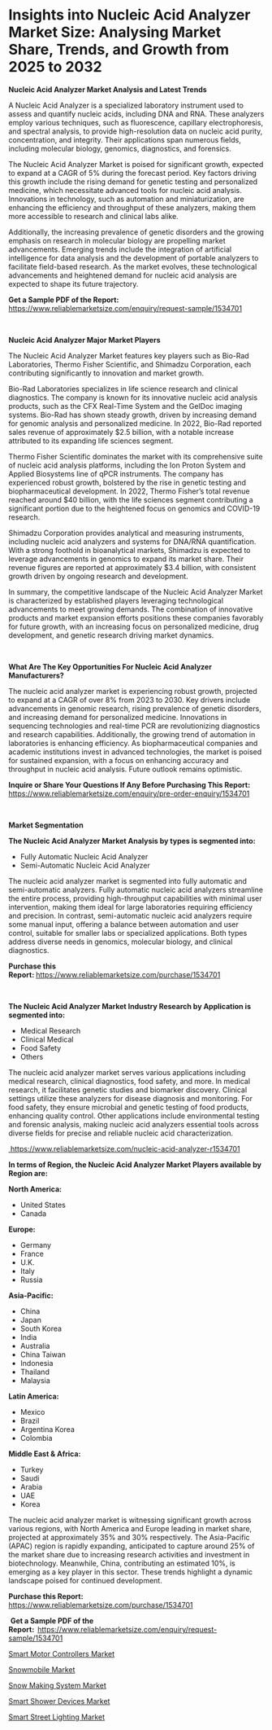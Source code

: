 <p><h1>Insights into Nucleic Acid Analyzer Market Size: Analysing Market Share, Trends, and Growth from 2025 to 2032</h1></p><p><strong>Nucleic Acid Analyzer Market Analysis and Latest Trends</strong></p>
<p><p>A Nucleic Acid Analyzer is a specialized laboratory instrument used to assess and quantify nucleic acids, including DNA and RNA. These analyzers employ various techniques, such as fluorescence, capillary electrophoresis, and spectral analysis, to provide high-resolution data on nucleic acid purity, concentration, and integrity. Their applications span numerous fields, including molecular biology, genomics, diagnostics, and forensics.</p><p>The Nucleic Acid Analyzer Market is poised for significant growth, expected to expand at a CAGR of 5% during the forecast period. Key factors driving this growth include the rising demand for genetic testing and personalized medicine, which necessitate advanced tools for nucleic acid analysis. Innovations in technology, such as automation and miniaturization, are enhancing the efficiency and throughput of these analyzers, making them more accessible to research and clinical labs alike.</p><p>Additionally, the increasing prevalence of genetic disorders and the growing emphasis on research in molecular biology are propelling market advancements. Emerging trends include the integration of artificial intelligence for data analysis and the development of portable analyzers to facilitate field-based research. As the market evolves, these technological advancements and heightened demand for nucleic acid analysis are expected to shape its future trajectory.</p></p>
<p><strong>Get a Sample PDF of the Report:&nbsp;</strong> <a href="https://www.reliablemarketsize.com/enquiry/request-sample/1534701?utm_campaign=2115&utm_medium=2&utm_source=Github&utm_content=ia&utm_term=08042025&utm_id=nucleic-acid-analyzer">https://www.reliablemarketsize.com/enquiry/request-sample/1534701</a></p>
<p>&nbsp;</p>
<p><strong>Nucleic Acid Analyzer Major Market Players</strong></p>
<p><p>The Nucleic Acid Analyzer Market features key players such as Bio-Rad Laboratories, Thermo Fisher Scientific, and Shimadzu Corporation, each contributing significantly to innovation and market growth.</p><p>Bio-Rad Laboratories specializes in life science research and clinical diagnostics. The company is known for its innovative nucleic acid analysis products, such as the CFX Real-Time System and the GelDoc imaging systems. Bio-Rad has shown steady growth, driven by increasing demand for genomic analysis and personalized medicine. In 2022, Bio-Rad reported sales revenue of approximately $2.5 billion, with a notable increase attributed to its expanding life sciences segment.</p><p>Thermo Fisher Scientific dominates the market with its comprehensive suite of nucleic acid analysis platforms, including the Ion Proton System and Applied Biosystems line of qPCR instruments. The company has experienced robust growth, bolstered by the rise in genetic testing and biopharmaceutical development. In 2022, Thermo Fisher’s total revenue reached around $40 billion, with the life sciences segment contributing a significant portion due to the heightened focus on genomics and COVID-19 research.</p><p>Shimadzu Corporation provides analytical and measuring instruments, including nucleic acid analyzers and systems for DNA/RNA quantification. With a strong foothold in bioanalytical markets, Shimadzu is expected to leverage advancements in genomics to expand its market share. Their revenue figures are reported at approximately $3.4 billion, with consistent growth driven by ongoing research and development.</p><p>In summary, the competitive landscape of the Nucleic Acid Analyzer Market is characterized by established players leveraging technological advancements to meet growing demands. The combination of innovative products and market expansion efforts positions these companies favorably for future growth, with an increasing focus on personalized medicine, drug development, and genetic research driving market dynamics.</p></p>
<p>&nbsp;</p>
<p><strong>What Are The Key Opportunities For Nucleic Acid Analyzer Manufacturers?</strong></p>
<p><p>The nucleic acid analyzer market is experiencing robust growth, projected to expand at a CAGR of over 8% from 2023 to 2030. Key drivers include advancements in genomic research, rising prevalence of genetic disorders, and increasing demand for personalized medicine. Innovations in sequencing technologies and real-time PCR are revolutionizing diagnostics and research capabilities. Additionally, the growing trend of automation in laboratories is enhancing efficiency. As biopharmaceutical companies and academic institutions invest in advanced technologies, the market is poised for sustained expansion, with a focus on enhancing accuracy and throughput in nucleic acid analysis. Future outlook remains optimistic.</p></p>
<p><strong>Inquire or Share Your Questions If Any Before Purchasing This Report:</strong> <a href="https://www.reliablemarketsize.com/enquiry/pre-order-enquiry/1534701?utm_campaign=2115&utm_medium=2&utm_source=Github&utm_content=ia&utm_term=08042025&utm_id=nucleic-acid-analyzer">https://www.reliablemarketsize.com/enquiry/pre-order-enquiry/1534701</a></p>
<p>&nbsp;</p>
<p><strong>Market Segmentation</strong></p>
<p><strong>The Nucleic Acid Analyzer Market Analysis by types is segmented into:</strong></p>
<p><ul><li>Fully Automatic Nucleic Acid Analyzer</li><li>Semi-Automatic Nucleic Acid Analyzer</li></ul></p>
<p><p>The nucleic acid analyzer market is segmented into fully automatic and semi-automatic analyzers. Fully automatic nucleic acid analyzers streamline the entire process, providing high-throughput capabilities with minimal user intervention, making them ideal for large laboratories requiring efficiency and precision. In contrast, semi-automatic nucleic acid analyzers require some manual input, offering a balance between automation and user control, suitable for smaller labs or specialized applications. Both types address diverse needs in genomics, molecular biology, and clinical diagnostics.</p></p>
<p><strong>Purchase this Report:&nbsp;</strong><a href="https://www.reliablemarketsize.com/purchase/1534701?utm_campaign=2115&utm_medium=2&utm_source=Github&utm_content=ia&utm_term=08042025&utm_id=nucleic-acid-analyzer">https://www.reliablemarketsize.com/purchase/1534701</a></p>
<p>&nbsp;</p>
<p><strong>The Nucleic Acid Analyzer Market Industry Research by Application is segmented into:</strong></p>
<p><ul><li>Medical Research</li><li>Clinical Medical</li><li>Food Safety</li><li>Others</li></ul></p>
<p><p>The nucleic acid analyzer market serves various applications including medical research, clinical diagnostics, food safety, and more. In medical research, it facilitates genetic studies and biomarker discovery. Clinical settings utilize these analyzers for disease diagnosis and monitoring. For food safety, they ensure microbial and genetic testing of food products, enhancing quality control. Other applications include environmental testing and forensic analysis, making nucleic acid analyzers essential tools across diverse fields for precise and reliable nucleic acid characterization.</p></p>
<p><a href="https://www.reliablemarketsize.com/nucleic-acid-analyzer-r1534701?utm_campaign=2115&utm_medium=2&utm_source=Github&utm_content=ia&utm_term=08042025&utm_id=nucleic-acid-analyzer">&nbsp;https://www.reliablemarketsize.com/nucleic-acid-analyzer-r1534701</a></p>
<p><strong>In terms of Region, the Nucleic Acid Analyzer Market Players available by Region are:</strong></p>
<p>
    <p> <strong> North America: </strong>
        <ul>
            <li>United States</li>
            <li>Canada</li>
        </ul>
        </p> 
    <p> <strong> Europe: </strong>
        <ul>
            <li>Germany</li>
            <li>France</li>
            <li>U.K.</li>
            <li>Italy</li>
            <li>Russia</li>
        </ul>
        </p> 
    <p> <strong> Asia-Pacific: </strong>
        <ul>
            <li>China</li>
            <li>Japan</li>
            <li>South Korea</li>
            <li>India</li>
            <li>Australia</li>
            <li>China Taiwan</li>
            <li>Indonesia</li>
            <li>Thailand</li>
            <li>Malaysia</li>
        </ul>
        </p> 
    <p> <strong> Latin America: </strong>
        <ul>
            <li>Mexico</li>
            <li>Brazil</li>
            <li>Argentina Korea</li>
            <li>Colombia</li>
        </ul>
        </p> 
    <p> <strong> Middle East & Africa: </strong>
        <ul>
            <li>Turkey</li>
            <li>Saudi</li>
            <li>Arabia</li>
            <li>UAE</li>
            <li>Korea</li>
        </ul>
    </p>
    </p>
<p><p>The nucleic acid analyzer market is witnessing significant growth across various regions, with North America and Europe leading in market share, projected at approximately 35% and 30% respectively. The Asia-Pacific (APAC) region is rapidly expanding, anticipated to capture around 25% of the market share due to increasing research activities and investment in biotechnology. Meanwhile, China, contributing an estimated 10%, is emerging as a key player in this sector. These trends highlight a dynamic landscape poised for continued development.</p></p>
<p><strong>Purchase this Report: </strong><a href="https://www.reliablemarketsize.com/purchase/1534701?utm_campaign=2115&utm_medium=2&utm_source=Github&utm_content=ia&utm_term=08042025&utm_id=nucleic-acid-analyzer">https://www.reliablemarketsize.com/purchase/1534701</a></p>
<p>&nbsp;<strong>Get a Sample PDF of the Report:&nbsp;&nbsp;</strong><a href="https://www.reliablemarketsize.com/enquiry/request-sample/1534701?utm_campaign=2115&utm_medium=2&utm_source=Github&utm_content=ia&utm_term=08042025&utm_id=nucleic-acid-analyzer">https://www.reliablemarketsize.com/enquiry/request-sample/1534701</a></p>
<p><strong></strong></p>
<p><p><a href="https://github.com/kecixayaab/Market-Research-Report-List-1/blob/main/smart-motor-controllers-market.md?utm_campaign=2115&utm_medium=2&utm_source=Github&utm_content=ia&utm_term=08042025&utm_id=nucleic-acid-analyzer">Smart Motor Controllers Market</a></p><p><a href="https://github.com/foddekampo/Market-Research-Report-List-1/blob/main/snowmobile-market.md?utm_campaign=2115&utm_medium=2&utm_source=Github&utm_content=ia&utm_term=08042025&utm_id=nucleic-acid-analyzer">Snowmobile Market</a></p><p><a href="https://github.com/saribuissawi/Market-Research-Report-List-1/blob/main/snow-making-system-market.md?utm_campaign=2115&utm_medium=2&utm_source=Github&utm_content=ia&utm_term=08042025&utm_id=nucleic-acid-analyzer">Snow Making System Market</a></p><p><a href="https://github.com/sentoljinqiu/Market-Research-Report-List-1/blob/main/smart-shower-devices-market.md?utm_campaign=2115&utm_medium=2&utm_source=Github&utm_content=ia&utm_term=08042025&utm_id=nucleic-acid-analyzer">Smart Shower Devices Market</a></p><p><a href="https://github.com/vandelmanize/Market-Research-Report-List-1/blob/main/smart-street-lighting-market.md?utm_campaign=2115&utm_medium=2&utm_source=Github&utm_content=ia&utm_term=08042025&utm_id=nucleic-acid-analyzer">Smart Street Lighting Market</a></p></p>